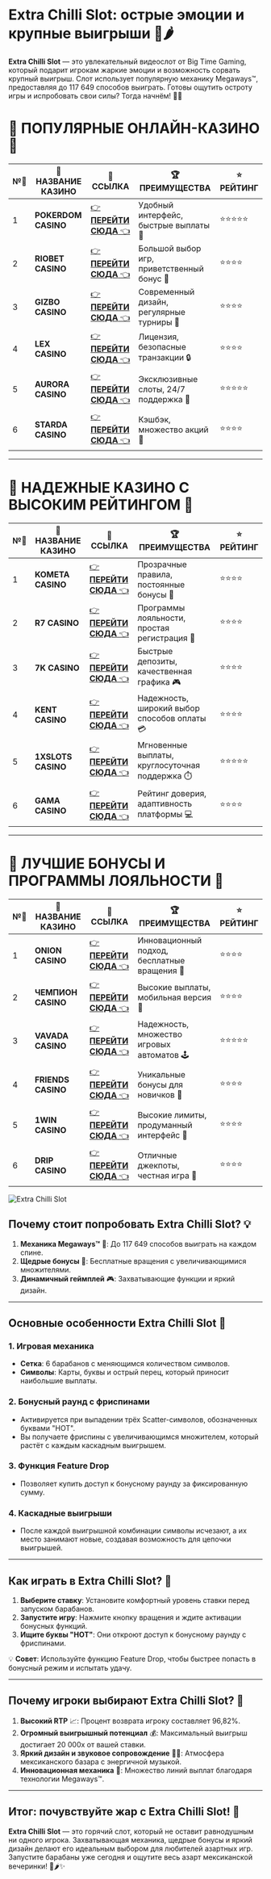 # Extra Chilli Slot: острые эмоции и крупные выигрыши 🎰🌶️

**Extra Chilli Slot** — это увлекательный видеослот от Big Time Gaming, который подарит игрокам жаркие эмоции и возможность сорвать крупный выигрыш. Слот использует популярную механику Megaways™, предоставляя до 117 649 способов выиграть. Готовы ощутить остроту игры и испробовать свои силы? Тогда начнём! 🎲✨

# 🌟 ПОПУЛЯРНЫЕ ОНЛАЙН-КАЗИНО 🌟

| №️⃣ | 🎰 НАЗВАНИЕ КАЗИНО                       | 🔗 ССЫЛКА                                                                          | 🏆 ПРЕИМУЩЕСТВА                              | ⭐ РЕЙТИНГ |
|-----|------------------------------------------|------------------------------------------------------------------------------------|---------------------------------------------|------------|
| 1   | **POKERDOM CASINO**                      | [👉 **ПЕРЕЙТИ СЮДА** 👈](https://brandplay.link/4k77v2yx)                          | Удобный интерфейс, быстрые выплаты 🤑         | ⭐⭐⭐⭐⭐     |
| 2   | **RIOBET CASINO**                        | [👉 **ПЕРЕЙТИ СЮДА** 👈](https://brandplay.link/7xBLTPyj)                          | Большой выбор игр, приветственный бонус 🎁    | ⭐⭐⭐⭐      |
| 3   | **GIZBO CASINO**                         | [👉 **ПЕРЕЙТИ СЮДА** 👈](https://brandplay.link/bprXw4YV)                          | Современный дизайн, регулярные турниры 🏅      | ⭐⭐⭐⭐      |
| 4   | **LEX CASINO**                           | [👉 **ПЕРЕЙТИ СЮДА** 👈](https://brandplay.link/zW4hdDFV)                          | Лицензия, безопасные транзакции 🔒            | ⭐⭐⭐⭐      |
| 5   | **AURORA CASINO**                        | [👉 **ПЕРЕЙТИ СЮДА** 👈](https://10trafic-stat2.com/click/668546556bcc6313411604bd/6766/13032/subaccount) | Эксклюзивные слоты, 24/7 поддержка 🌟         | ⭐⭐⭐⭐⭐     |
| 6   | **STARDA CASINO**                        | [👉 **ПЕРЕЙТИ СЮДА** 👈](https://brandplay.link/fB7xwRFL)                          | Кэшбэк, множество акций 🎉                    | ⭐⭐⭐⭐      |

---

# 🏅 НАДЕЖНЫЕ КАЗИНО С ВЫСОКИМ РЕЙТИНГОМ 🏅

| №️⃣ | 🎰 НАЗВАНИЕ КАЗИНО                       | 🔗 ССЫЛКА                                                                          | 🏆 ПРЕИМУЩЕСТВА                              | ⭐ РЕЙТИНГ |
|-----|------------------------------------------|------------------------------------------------------------------------------------|---------------------------------------------|------------|
| 1   | **KOMETA CASINO**                        | [👉 **ПЕРЕЙТИ СЮДА** 👈](https://brandplay.link/8ZymQJV8)                          | Прозрачные правила, постоянные бонусы 🔄      | ⭐⭐⭐⭐      |
| 2   | **R7 CASINO**                            | [👉 **ПЕРЕЙТИ СЮДА** 👈](https://brandplay.link/bMd3Yjsw)                          | Программы лояльности, простая регистрация 📝   | ⭐⭐⭐⭐      |
| 3   | **7K CASINO**                            | [👉 **ПЕРЕЙТИ СЮДА** 👈](https://brandplay.link/BvQyFShp)                          | Быстрые депозиты, качественная графика 🎮      | ⭐⭐⭐⭐      |
| 4   | **KENT CASINO**                          | [👉 **ПЕРЕЙТИ СЮДА** 👈](https://brandplay.link/Fv2WP3js)                          | Надежность, широкий выбор способов оплаты 💳  | ⭐⭐⭐⭐      |
| 5   | **1XSLOTS CASINO**                       | [👉 **ПЕРЕЙТИ СЮДА** 👈](https://brandplay.link/hSB1khtr)                          | Мгновенные выплаты, круглосуточная поддержка ⏱️| ⭐⭐⭐⭐⭐     |
| 6   | **GAMA CASINO**                          | [👉 **ПЕРЕЙТИ СЮДА** 👈](https://brandplay.link/j6NMKsDz)                          | Рейтинг доверия, адаптивность платформы 💻     | ⭐⭐⭐⭐      |

---

# 🎁 ЛУЧШИЕ БОНУСЫ И ПРОГРАММЫ ЛОЯЛЬНОСТИ 🎁

| №️⃣ | 🎰 НАЗВАНИЕ КАЗИНО                       | 🔗 ССЫЛКА                                                                          | 🏆 ПРЕИМУЩЕСТВА                              | ⭐ РЕЙТИНГ |
|-----|------------------------------------------|------------------------------------------------------------------------------------|---------------------------------------------|------------|
| 1   | **ONION CASINO**                         | [👉 **ПЕРЕЙТИ СЮДА** 👈](https://brandplay.link/zBGRVpQ9)                          | Инновационный подход, бесплатные вращения 🎡  | ⭐⭐⭐⭐      |
| 2   | **ЧЕМПИОН CASINO**                       | [👉 **ПЕРЕЙТИ СЮДА** 👈](https://temon-gter.cfd/go/lRq?p80412p304504pcc44t17455)   | Высокие выплаты, мобильная версия 📱          | ⭐⭐⭐⭐      |
| 3   | **VAVADA CASINO**                        | [👉 **ПЕРЕЙТИ СЮДА** 👈](https://vavadapartner.pro/?promo=ea5c9275-6854-4505-94fc-95ab18221945-linkb2) | Надежность, множество игровых автоматов 🕹️    | ⭐⭐⭐⭐⭐     |
| 4   | **FRIENDS CASINO**                       | [👉 **ПЕРЕЙТИ СЮДА** 👈](https://gofriends.vc/linkb2)                              | Уникальные бонусы для новичков 🤝             | ⭐⭐⭐⭐      |
| 5   | **1WIN CASINO**                          | [👉 **ПЕРЕЙТИ СЮДА** 👈](https://brandplay.link/smXVpBbG)                          | Высокие лимиты, продуманный интерфейс 🎯      | ⭐⭐⭐⭐      |
| 6   | **DRIP CASINO**                          | [👉 **ПЕРЕЙТИ СЮДА** 👈](https://drp-ircp01.com/c07e6a3db)                          | Отличные джекпоты, честная игра 💎            | ⭐⭐⭐⭐      |

![Extra Chilli Slot](https://spadok.org.ua/images/bolokhiv/bezdepozytni-poslugy-lavyna.jpg)

## Почему стоит попробовать Extra Chilli Slot? 💡

1. **Механика Megaways™** 🌟: До 117 649 способов выиграть на каждом спине.  
2. **Щедрые бонусы** 🎁: Бесплатные вращения с увеличивающимися множителями.  
3. **Динамичный геймплей** 🎮: Захватывающие функции и яркий дизайн.  

---

## Основные особенности Extra Chilli Slot 🎯

### 1. Игровая механика  
- **Сетка**: 6 барабанов с меняющимся количеством символов.  
- **Символы**: Карты, буквы и острый перец, который приносит наибольшие выплаты.  

### 2. Бонусный раунд с фриспинами  
- Активируется при выпадении трёх Scatter-символов, обозначенных буквами "HOT".  
- Вы получаете фриспины с увеличивающимся множителем, который растёт с каждым каскадным выигрышем.  

### 3. Функция Feature Drop  
- Позволяет купить доступ к бонусному раунду за фиксированную сумму.  

### 4. Каскадные выигрыши  
- После каждой выигрышной комбинации символы исчезают, а их место занимают новые, создавая возможность для цепочки выигрышей.  

---

## Как играть в Extra Chilli Slot? 🚀

1. **Выберите ставку**: Установите комфортный уровень ставки перед запуском барабанов.  
2. **Запустите игру**: Нажмите кнопку вращения и ждите активации бонусных функций.  
3. **Ищите буквы "HOT"**: Они откроют доступ к бонусному раунду с фриспинами.  

💡 **Совет**: Используйте функцию Feature Drop, чтобы быстрее попасть в бонусный режим и испытать удачу.  

---

## Почему игроки выбирают Extra Chilli Slot? 🌟

1. **Высокий RTP** 📈: Процент возврата игроку составляет 96,82%.  
2. **Огромный выигрышный потенциал** 💰: Максимальный выигрыш достигает 20 000x от вашей ставки.  
3. **Яркий дизайн и звуковое сопровождение** 🎨🎵: Атмосфера мексиканского базара с энергичной музыкой.  
4. **Инновационная механика** 🔄: Множество линий выплат благодаря технологии Megaways™.  

---

## Итог: почувствуйте жар с Extra Chilli Slot! 🎉

**Extra Chilli Slot** — это горячий слот, который не оставит равнодушным ни одного игрока. Захватывающая механика, щедрые бонусы и яркий дизайн делают его идеальным выбором для любителей азартных игр. Запустите барабаны уже сегодня и ощутите весь азарт мексиканской вечеринки! 🎰🌶️✨  
